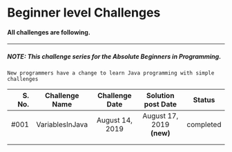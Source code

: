 # Beginner level Challenges 

#### All challenges are following.

-------------------------------------------------

##### NOTE: _This challenge series for the Absolute Beginners in Programming._

    New programmers have a change to learn Java programming with simple challenges 

| S. No.    | Challenge Name      |   Challenge Date    | Solution post Date                 |   Status   |
| ---:      |        :---:        |        :---:        |        :---:                       |    :---:   |
|   #001    |  VariablesInJava    |   August 14, 2019   |  August 17, 2019 __(new)__         | completed  |
|           |                     |                     |                                    |            |
|           |                     |                     |                                    |            |
